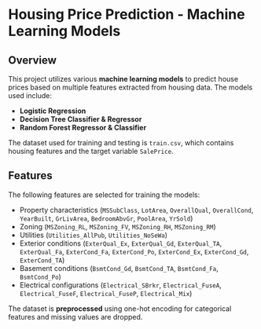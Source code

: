 # Housing Price Prediction - Machine Learning Models

## Overview
This project utilizes various **machine learning models** to predict house prices based on multiple features extracted from housing data. The models used include:

- **Logistic Regression**
- **Decision Tree Classifier & Regressor**
- **Random Forest Regressor & Classifier**

The dataset used for training and testing is `train.csv`, which contains housing features and the target variable `SalePrice`.

## Features
The following features are selected for training the models:
- Property characteristics (`MSSubClass`, `LotArea`, `OverallQual`, `OverallCond`, `YearBuilt`, `GrLivArea`, `BedroomAbvGr`, `PoolArea`, `YrSold`)
- Zoning (`MSZoning_RL`, `MSZoning_FV`, `MSZoning_RH`, `MSZoning_RM`)
- Utilities (`Utilities_AllPub`, `Utilities_NoSeWa`)
- Exterior conditions (`ExterQual_Ex`, `ExterQual_Gd`, `ExterQual_TA`, `ExterQual_Fa`, `ExterCond_Fa`, `ExterCond_Po`, `ExterCond_Ex`, `ExterCond_Gd`, `ExterCond_TA`)
- Basement conditions (`BsmtCond_Gd`, `BsmtCond_TA`, `BsmtCond_Fa`, `BsmtCond_Po`)
- Electrical configurations (`Electrical_SBrkr`, `Electrical_FuseA`, `Electrical_FuseF`, `Electrical_FuseP`, `Electrical_Mix`)

The dataset is **preprocessed** using one-hot encoding for categorical features and missing values are dropped.


